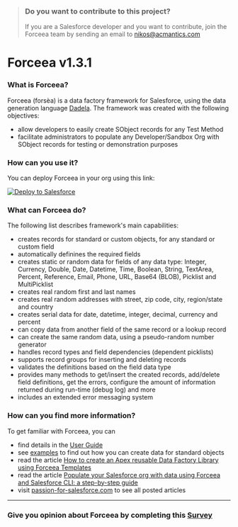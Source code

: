> ### Do you want to contribute to this project?
> If you are a Salesforce developer and you want to contribute, join the Forceea team by sending an email to nikos@acmantics.com

# Forceea v1.3.1

### What is Forceea?
Forceea (forsèa) is a data factory framework for Salesforce, using the data generation language
 [Dadela](https://github.com/nmitrakis/Dadela).
 The framework was created with the following objectives:
* allow developers to easily create SObject records for any Test Method
* facilitate administrators to populate any Developer/Sandbox Org with SObject records for testing or demonstration purposes

### How can you use it?
You can deploy Forceea in your org using this link:

<a href="https://githubsfdeploy.herokuapp.com">
  <img alt="Deploy to Salesforce"
       src="http://nmitrakis.com/DeployForceea">
</a>

### What can Forceea do?
The following list describes framework's main capabilities:
*	creates records for standard or custom objects, for any standard or custom field
*	automatically definines the required fields
*	creates static or random data for fields of any data type: Integer, Currency, Double,
Date, Datetime, Time, Boolean, String, TextArea, Percent, Reference, Email, Phone, URL, Base64 (BLOB), Picklist and MultiPicklist
* creates real random first and last names
* creates real random addresses with street, zip code, city, region/state and country
* creates serial data for date, datetime, integer, decimal, currency and percent
* can copy data from another field of the same record or a lookup record
* can create the same random data, using a pseudo-random number generator
*	handles record types and field dependencies (dependent picklists)
*	supports record groups for inserting and deleting records
*	validates the definitions based on the field data type
* provides many methods to get/insert the created records, add/delete field definitions, get the errors,
configure the amount of information returned during run-time (debug log) and more
*	includes an extended error messaging system

### How can you find more information?
To get familiar with Forceea, you can
* find details in the [User Guide](https://nmitrakis.com/Forceea131-user-guide) 
* see [examples](https://acmantics.atlassian.net/wiki/spaces/FOR/pages/768147457/Examples) to find out how you can create data
for standard objects
* read the article [How to create an Apex reusable Data Factory Library using Forceea Templates](https://passionforsalesforce.com/2019/08/26/how-to-create-an-apex-data-factory-library-using-forceea-templates/)
* read the article [Populate your Salesforce org with data using Forceea and Salesforce CLI: a step-by-step guide](https://passionforsalesforce.com/2018/10/23/populate-your-salesforce-org-with-data-using-forceea-and-salesforce-cli)
* visit [passion-for-salesforce.com](https://passionforsalesforce.com/forceea) to see all posted articles

---
### Give you opinion about Forceea by completing this [Survey](https://www.surveymonkey.co.uk/r/M6BJMKT)
